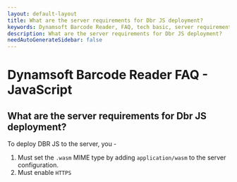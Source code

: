 ```yaml
---
layout: default-layout
title: What are the server requirements for Dbr JS deployment?
keywords: Dynamsoft Barcode Reader, FAQ, tech basic, server requirements, deployment
description: What are the server requirements for Dbr JS deployment?
needAutoGenerateSidebar: false
---
```


# Dynamsoft Barcode Reader FAQ - JavaScript

## What are the server requirements for Dbr JS deployment?

To deploy DBR JS to the server, you -

1. Must set the `.wasm` MIME type by adding `application/wasm` to the server configuration.
2. Must enable `HTTPS`
